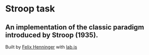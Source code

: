 Stroop task
===========

An implementation of the classic paradigm introduced by Stroop (1935).
----

Built by [Felix Henninger](http://felixhenninger.com) with [lab.js](https://felixhenninger.github.io/lab.js)